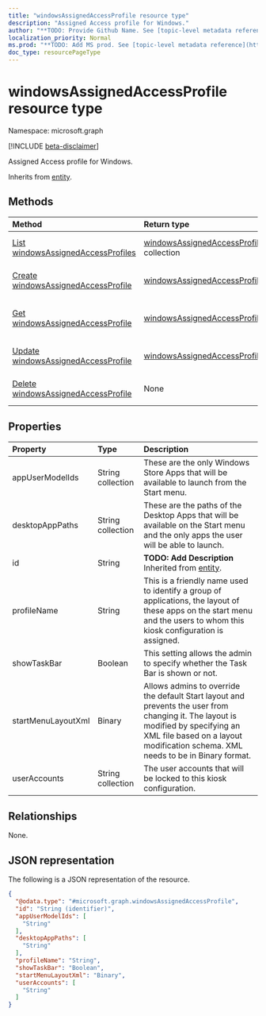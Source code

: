 ```yaml
---
title: "windowsAssignedAccessProfile resource type"
description: "Assigned Access profile for Windows."
author: "**TODO: Provide Github Name. See [topic-level metadata reference](https://msgo.azurewebsites.net/add/document/guidelines/metadata.html#topic-level-metadata)**"
localization_priority: Normal
ms.prod: "**TODO: Add MS prod. See [topic-level metadata reference](https://msgo.azurewebsites.net/add/document/guidelines/metadata.html#topic-level-metadata)**"
doc_type: resourcePageType
---
```


# windowsAssignedAccessProfile resource type

Namespace: microsoft.graph

[!INCLUDE [beta-disclaimer](../../includes/beta-disclaimer.md)]

Assigned Access profile for Windows.


Inherits from [entity](../resources/entity.md).

## Methods
|Method|Return type|Description|
|:---|:---|:---|
|[List windowsAssignedAccessProfiles](../api/windowsassignedaccessprofile-list.md)|[windowsAssignedAccessProfile](../resources/windowsassignedaccessprofile.md) collection|Get a list of the [windowsAssignedAccessProfile](../resources/windowsassignedaccessprofile.md) objects and their properties.|
|[Create windowsAssignedAccessProfile](../api/windowsassignedaccessprofile-create.md)|[windowsAssignedAccessProfile](../resources/windowsassignedaccessprofile.md)|Create a new [windowsAssignedAccessProfile](../resources/windowsassignedaccessprofile.md) object.|
|[Get windowsAssignedAccessProfile](../api/windowsassignedaccessprofile-get.md)|[windowsAssignedAccessProfile](../resources/windowsassignedaccessprofile.md)|Read the properties and relationships of a [windowsAssignedAccessProfile](../resources/windowsassignedaccessprofile.md) object.|
|[Update windowsAssignedAccessProfile](../api/windowsassignedaccessprofile-update.md)|[windowsAssignedAccessProfile](../resources/windowsassignedaccessprofile.md)|Update the properties of a [windowsAssignedAccessProfile](../resources/windowsassignedaccessprofile.md) object.|
|[Delete windowsAssignedAccessProfile](../api/windowsassignedaccessprofile-delete.md)|None|Deletes a [windowsAssignedAccessProfile](../resources/windowsassignedaccessprofile.md) object.|

## Properties
|Property|Type|Description|
|:---|:---|:---|
|appUserModelIds|String collection|These are the only Windows Store Apps that will be available to launch from the Start menu.|
|desktopAppPaths|String collection|These are the paths of the Desktop Apps that will be available on the Start menu and the only apps the user will be able to launch.|
|id|String|**TODO: Add Description** Inherited from [entity](../resources/entity.md).|
|profileName|String|This is a friendly name used to identify a group of applications, the layout of these apps on the start menu and the users to whom this kiosk configuration is assigned.|
|showTaskBar|Boolean|This setting allows the admin to specify whether the Task Bar is shown or not.|
|startMenuLayoutXml|Binary|Allows admins to override the default Start layout and prevents the user from changing it. The layout is modified by specifying an XML file based on a layout modification schema. XML needs to be in Binary format.|
|userAccounts|String collection|The user accounts that will be locked to this kiosk configuration.|

## Relationships
None.

## JSON representation
The following is a JSON representation of the resource.
<!-- {
  "blockType": "resource",
  "keyProperty": "id",
  "@odata.type": "microsoft.graph.windowsAssignedAccessProfile",
  "baseType": "microsoft.graph.entity",
  "openType": false
}
-->
``` json
{
  "@odata.type": "#microsoft.graph.windowsAssignedAccessProfile",
  "id": "String (identifier)",
  "appUserModelIds": [
    "String"
  ],
  "desktopAppPaths": [
    "String"
  ],
  "profileName": "String",
  "showTaskBar": "Boolean",
  "startMenuLayoutXml": "Binary",
  "userAccounts": [
    "String"
  ]
}
```

